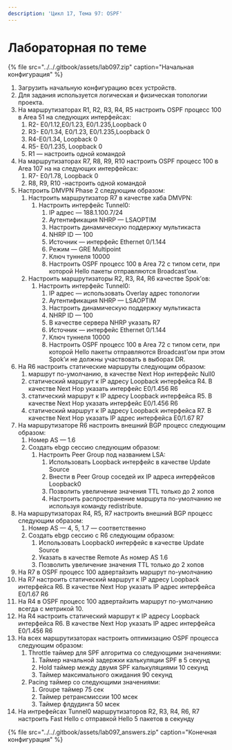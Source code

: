 ```yaml
---
description: 'Цикл 17, Тема 97: OSPF'
---
```


# Лабораторная по теме

{% file src="../../.gitbook/assets/lab097.zip" caption="Начальная конфигурация" %}

1. Загрузить начальную конфигурацию всех устройств.
2. Для задания используется логическая и физическая топологии проекта.
3. На маршрутизаторах R1, R2, R3, R4, R5 настроить OSPF процесс 100 в Аrea 51 на следующих интерфейсах:
   1. R2- E0/1.12,E0/1.23, E0/1.235,Loopback 0
   2. R3- E0/1.34, E0/1.23, E0/1.235,Loopback 0
   3. R4-E0/1.34, Loopback 0
   4. R5- E0/1.235, Loopback 0
   5. R1 — настроить одной командой
4. На маршрутизаторах R7, R8, R9, R10 настроить OSPF процесс 100 в Аrea 107 на на следующих интерфейсах:
   1. R7- E0/1.78, Loopback 0
   2. R8, R9, R10 -настроить одной командой
5. Настроить DMVPN Phase 2 следующим образом:
   1. Настроить маршрутизатор R7 в качестве хаба DMVPN:
      1. Настроить интерфейс Tunnel0:
         1. IP адрес — 188.1.100.7/24
         2. Аутентификация NHRP — LSAOPTIM
         3. Настроить динамическую поддержку мультикаста
         4. NHRP ID — 100
         5. Источник — интерфейс Ethernet 0/1.144
         6. Режим — GRE Multipoint
         7. Ключ туннеля 10000
         8. Настроить OSPF процесс 100 в Аrea 72 с типом сети, при которой Hello пакеты отправляются Broadcast’ом.
   2. Настроить маршрутизаторы R2, R3, R4, R6 качеcтве Spok’ов:
      1. Настроить интерфейс Tunnel0:
         1. IP адрес — использовать Overlay адрес топологии
         2. Аутентификация NHRP — LSAOPTIM
         3. Настроить динамическую поддержку мультикаста
         4. NHRP ID — 100
         5. В качестве сервера NHRP указать R7
         6. Источник — интерфейс Ethernet 0/1.144
         7. Ключ туннеля 10000
         8. Настроить OSPF процесс 100 в Аrea 72 с типом сети, при которой Hello пакеты отправляются Broadcast’ом при этом Spok’и не должны участвовать в выборах DR.
6. На R6 настроить статические маршруты следующим образом:
   1. маршрут по-умолчанию, в качестве Next Hop интерфейс Null0
   2. статический маршрут к IP адресу Loopback интерфейса R4. В качестве Next Hop указать интерфейс E0/1.456 R6
   3. статический маршрут к IP адресу Loopback интерфейса R5. В качестве Next Hop указать интерфейс E0/1.456 R6
   4. статический маршрут к IP адресу Loopback интерфейса R7. В качестве Next Hop указать IP адрес интерфейса E0/1.67 R7
7. На маршрутизаторе R6 настроить внешний BGP процесс следующим образом:
   1. Номер AS — 1.6
   2. Создать ebgp сессию следующим образом:
      1. Настроить Peer Group под названием LSA:
         1. Использовать Loopback интерфейс в качестве Update Source
         2. Внести в Peer Group соседей их IP адреса интерфейсов Loopback0
         3. Позволить увеличение значения TTL только до 2 хопов
         4. Настроить распространение маршрута по-умолчанию не используя команду redistribute.
8. На маршрутизаторах R4, R5, R7 настроить внешний BGP процесс следующим образом:
   1. Номер AS — 4, 5, 1.7 — соответственно
   2. Создать ebgp сессию с R6 следующим образом:
      1. Использовать Loopback0 интерфейс в качестве Update Source
      2. Указать в качестве Remote As номер AS 1.6
      3. Позволить увеличение значения TTL только до 2 хопов
9. На R7 в OSPF процесс 100 адвертайзить маршрут по-умолчанию
10. На R7 настроить статический маршрут к IP адресу Loopback интерфейса R6. В качестве Next Hop указать IP адрес интерфейса E0/1.67 R6
11. На R4 в OSPF процесс 100 адвертайзить маршрут по-умолчанию всегда с метрикой 10.
12. На R4 настроить статический маршрут к IP адресу Loopback интерфейса R6. В качестве Next Hop указать IP адрес интерфейса E0/1.456 R6
13. На всех маршрутизаторах настроить оптимизацию OSPF процесса следующим образом:
    1. Throttle таймер для SPF алгоритма со следующими значениями:
       1. Таймер начальной задержки калькуляции SPF в 5 секунд
       2. Hold таймер между двумя SPF калькуляциями 10 секунд
       3. Таймер максимального ожидания 90 секунд
    2. Pacing таймер со следующими значениями:
       1. Groupe таймер 75 сек
       2. Таймер ретрансмиссии 100 мсек
       3. Таймер флдудинга 50 мсек
14. На интрефейсах Tunnel0 маршрутизаторов R2, R3, R4, R6, R7 настроить Fast Hello c отправкой Hello 5 пакетов в секунду

{% file src="../../.gitbook/assets/lab097\_answers.zip" caption="Конечная конфигурация" %}

